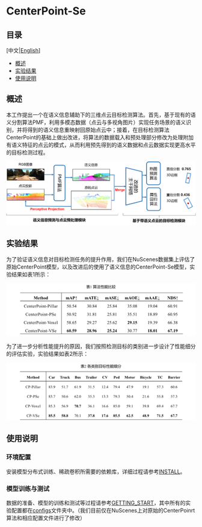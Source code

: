 # **CenterPoint-Se**
## **目录**
[中文|[English](README_en.md)]

- [概述](#概述)
- [实验结果](#实验结果)
- [使用说明](#使用说明)

## **概述**

本工作提出一个在语义信息辅助下的三维点云目标检测算法。首先，基于现有的语义分割算法PMF，利用多模态数据（点云与多视角图片）实现任务场景的语义识别，并将得到的语义信息重映射回原始点云中；接着，在目标检测算法CenterPoint的基础上做出改进，将算法的数据载入和预处理部分修改为处理附加有语义特征的点云的模式，从而利用预先得到的语义数据和点云数据实现更高水平的目标检测过程。

![CenterPoint-Se框架图](Figure/CenterPoint_Se(cn).png "CenterPoint-Se框架图")

## **实验结果**

为了验证语义信息对目标检测任务的提升作用，我们在NuScenes数据集上评估了原始CenterPoint模型，以及改进后的使用了语义信息的CenterPoint-Se模型，实验结果如表1所示：

![算法性能比较](Figure/Table1(cn).png "算法性能比较")

为了进一步分析性能提升的原因，我们按照检测目标的类别进一步设计了性能细分的评估实验，实验结果如表2所示：

![各类别目标性能细分](Figure/Table2(cn).png "各类别目标性能细分")

## **使用说明**

### **环境配置**

安装模型分布式训练、稀疏卷积所需要的依赖库，详细过程请参考[INSTALL](docs/INSTALL_cn.md)。

### **模型训练与测试**

数据的准备、模型的训练和测试等过程请参考[GETTING_START](docs/GETTING_START.md)，其中所有的实验配置都在[configs](configs)文件夹中。（我们目前仅在NuScenes上对原始的CenterPoinrt算法和相应配置文件进行了修改）